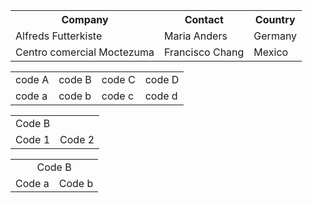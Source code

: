 <table>
  <tr>
    <th>Company</th>
    <th>Contact</th>
    <th>Country</th>
  </tr>
  <tr>
    <td>Alfreds Futterkiste</td>
    <td>Maria Anders</td>
    <td>Germany</td>
  </tr>
  <tr>
    <td>Centro comercial Moctezuma</td>
    <td>Francisco Chang</td>
    <td>Mexico</td>
  </tr>
</table>
<table>
  <tr>
    <td>code A</td>
    <td>code B</td>
    <td>code C</td>
    <td>code D</td>
  </tr>
  <tr>
    <td>code a</td>
    <td>code b</td>
    <td>code c</td>
    <td>code d</td>
  </tr>
</table>


<table>
  <tr>
    <td colspan="2">Code B</td>
  </tr>
    <td colspan="1">Code 1</td>
    <td colspan="1">Code 2</td>
  <tr>
  </tr>
</table> <table>
  <tr>
    <td style="text-align:center" colspan="2">Code B</td>
  </tr>
    <td style="text-align:center" colspan="1">Code a</td>
    <td style="text-align:center" colspan="1">Code b</td>
  <tr>
  </tr>
</table>




